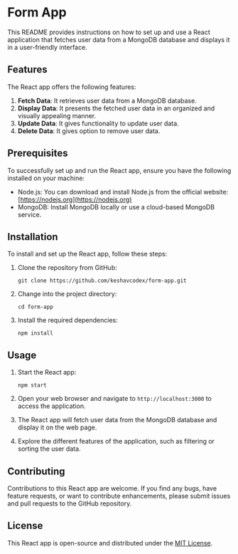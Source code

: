 # Form App

This README provides instructions on how to set up and use a React application that fetches user data from a MongoDB database and displays it in a user-friendly interface.

## Features

The React app offers the following features:

1. **Fetch Data**: It retrieves user data from a MongoDB database.
2. **Display Data**: It presents the fetched user data in an organized and visually appealing manner.
3. **Update Data**: It gives functionality to update user data.
4. **Delete Data**: It gives option to remove user data.

## Prerequisites

To successfully set up and run the React app, ensure you have the following installed on your machine:

- Node.js: You can download and install Node.js from the official website: [https://nodejs.org](https://nodejs.org)
- MongoDB: Install MongoDB locally or use a cloud-based MongoDB service.

## Installation

To install and set up the React app, follow these steps:

1. Clone the repository from GitHub:
   ```shell
   git clone https://github.com/keshavcodex/form-app.git
   ```

2. Change into the project directory:
   ```shell
   cd form-app
   ```

3. Install the required dependencies:
   ```shell
   npm install
   ```

## Usage

1. Start the React app:
   ```shell
   npm start
   ```

2. Open your web browser and navigate to `http://localhost:3000` to access the application.

3. The React app will fetch user data from the MongoDB database and display it on the web page.

4. Explore the different features of the application, such as filtering or sorting the user data.

## Contributing

Contributions to this React app are welcome. If you find any bugs, have feature requests, or want to contribute enhancements, please submit issues and pull requests to the GitHub repository.

## License

This React app is open-source and distributed under the [MIT License](https://opensource.org/licenses/MIT).